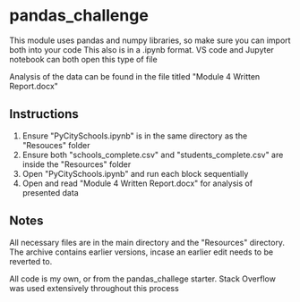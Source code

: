 # pandas_challenge
This module uses pandas and numpy libraries, so make sure you can import both into your code
This also is in a .ipynb format. VS code and Jupyter notebook can both open this type of file

Analysis of the data can be found in the file titled "Module 4 Written Report.docx"

## Instructions
1. Ensure "PyCitySchools.ipynb" is in the same directory as the "Resouces" folder
2. Ensure both "schools_complete.csv" and "students_complete.csv" are inside the "Resources" folder
3. Open "PyCitySchools.ipynb" and run each block sequentially
4. Open and read "Module 4 Written Report.docx" for analysis of presented data

## Notes
All necessary files are in the main directory and the "Resources" directory. The archive contains earlier versions, incase an earlier edit needs to be reverted to.

All code is my own, or from the pandas_challege starter. Stack Overflow was used extensively throughout this process
